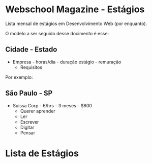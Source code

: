 # Webschool Magazine - Estágios

Lista mensal de estágios em Desenvolvimento Web (por enquanto).

O modelo a ser seguido desse docimento é esse:

## Cidade - Estado

- Empresa - horas/dia - duração estágio - remuração
  - Requisitos

Por exemplo:

## São Paulo - SP

- Suissa Corp - 6/hrs - 3 meses - $800
  - Querer aprender
  - Ler
  - Escrever
  - Digitar
  - Pensar

# Lista de Estágios